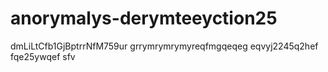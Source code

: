 # anorymalys-derymteeyction25
dmLiLtCfb1GjBptrrNfM759ur
grrymrymrymyreqfmgqeqeg
eqvyj2245q2hef
fqe25ywqef
sfv

